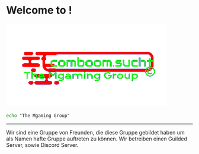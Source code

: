 # Welcome to  !
![](/Logo-transparet.PNG) 

```bat
echo "The Mgaming Group"
```


---

Wir sind eine Gruppe von Freunden, die diese Gruppe gebildet haben um als Namen hafte Gruppe auftreten zu können.
Wir betreiben einen Guilded Server, sowie Discord Server.
